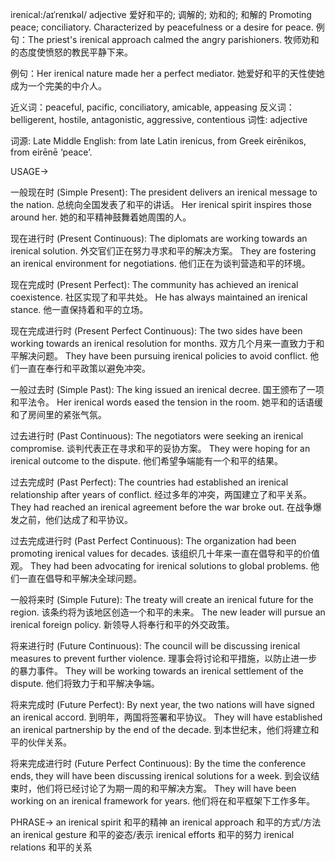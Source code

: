 irenical:/aɪˈrenɪkəl/
adjective
爱好和平的; 调解的; 劝和的; 和解的
Promoting peace; conciliatory.  Characterized by peacefulness or a desire for peace.
例句：The priest's irenical approach calmed the angry parishioners. 牧师劝和的态度使愤怒的教民平静下来。

例句：Her irenical nature made her a perfect mediator. 她爱好和平的天性使她成为一个完美的中介人。

近义词：peaceful, pacific, conciliatory, amicable, appeasing
反义词：belligerent, hostile, antagonistic, aggressive, contentious
词性: adjective

词源: Late Middle English: from late Latin irenicus, from Greek eirēnikos, from eirēnē ‘peace’.

USAGE->

一般现在时 (Simple Present):
The president delivers an irenical message to the nation.  总统向全国发表了和平的讲话。
Her irenical spirit inspires those around her. 她的和平精神鼓舞着她周围的人。


现在进行时 (Present Continuous):
The diplomats are working towards an irenical solution. 外交官们正在努力寻求和平的解决方案。
They are fostering an irenical environment for negotiations. 他们正在为谈判营造和平的环境。


现在完成时 (Present Perfect):
The community has achieved an irenical coexistence. 社区实现了和平共处。
He has always maintained an irenical stance. 他一直保持着和平的立场。


现在完成进行时 (Present Perfect Continuous):
The two sides have been working towards an irenical resolution for months.  双方几个月来一直致力于和平解决问题。
They have been pursuing irenical policies to avoid conflict. 他们一直在奉行和平政策以避免冲突。


一般过去时 (Simple Past):
The king issued an irenical decree. 国王颁布了一项和平法令。
Her irenical words eased the tension in the room. 她平和的话语缓和了房间里的紧张气氛。


过去进行时 (Past Continuous):
The negotiators were seeking an irenical compromise.  谈判代表正在寻求和平的妥协方案。
They were hoping for an irenical outcome to the dispute. 他们希望争端能有一个和平的结果。


过去完成时 (Past Perfect):
The countries had established an irenical relationship after years of conflict.  经过多年的冲突，两国建立了和平关系。
They had reached an irenical agreement before the war broke out. 在战争爆发之前，他们达成了和平协议。


过去完成进行时 (Past Perfect Continuous):
The organization had been promoting irenical values for decades.  该组织几十年来一直在倡导和平的价值观。
They had been advocating for irenical solutions to global problems.  他们一直在倡导和平解决全球问题。


一般将来时 (Simple Future):
The treaty will create an irenical future for the region.  该条约将为该地区创造一个和平的未来。
The new leader will pursue an irenical foreign policy. 新领导人将奉行和平的外交政策。


将来进行时 (Future Continuous):
The council will be discussing irenical measures to prevent further violence.  理事会将讨论和平措施，以防止进一步的暴力事件。
They will be working towards an irenical settlement of the dispute. 他们将致力于和平解决争端。


将来完成时 (Future Perfect):
By next year, the two nations will have signed an irenical accord.  到明年，两国将签署和平协议。
They will have established an irenical partnership by the end of the decade. 到本世纪末，他们将建立和平的伙伴关系。


将来完成进行时 (Future Perfect Continuous):
By the time the conference ends, they will have been discussing irenical solutions for a week.  到会议结束时，他们将已经讨论了为期一周的和平解决方案。
They will have been working on an irenical framework for years.  他们将在和平框架下工作多年。


PHRASE->
an irenical spirit 和平的精神
an irenical approach 和平的方式/方法
an irenical gesture 和平的姿态/表示
irenical efforts 和平的努力
irenical relations 和平的关系
